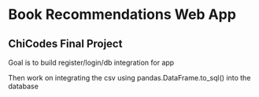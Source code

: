 # Book Recommendations Web App

## ChiCodes Final Project

Goal is to build register/login/db integration for app

Then work on integrating the csv using pandas.DataFrame.to_sql() into the database
